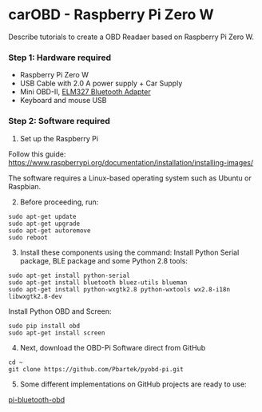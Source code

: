 # carOBD - Raspberry Pi Zero W

Describe tutorials to create a OBD Readaer based on Raspberry Pi Zero W.

### Step 1: Hardware required

- Raspberry Pi Zero W
- USB Cable with 2.0 A power supply + Car Supply
- Mini OBD-II, [ELM327 Bluetooth Adapter](https://produto.mercadolivre.com.br/MLB-709261876-mini-obd2-scanner-bluetooth-automotivo-para-carro-celular--_JM)
- Keyboard and mouse USB


### Step 2: Software required

1) Set up the Raspberry Pi

Follow this guide: https://www.raspberrypi.org/documentation/installation/installing-images/

The software requires a Linux-based operating system such as Ubuntu or Raspbian.

2) Before proceeding, run:
```
sudo apt-get update
sudo apt-get upgrade
sudo apt-get autoremove
sudo reboot
```

3) Install these components using the command:
Install Python Serial package, BLE package and some Python 2.8 tools:

```
sudo apt-get install python-serial
sudo apt-get install bluetooth bluez-utils blueman
sudo apt-get install python-wxgtk2.8 python-wxtools wx2.8-i18n libwxgtk2.8-dev
```

Install Python OBD and Screen:
```
sudo pip install obd
sudo apt-get install screen
```

4) Next, download the OBD-Pi Software direct from GitHub
```
cd ~
git clone https://github.com/Pbartek/pyobd-pi.git
```

5) Some different implementations on GitHub projects are ready to use:

[pi-bluetooth-obd](https://github.com/grimlockrocks/pi-bluetooth-obd)
